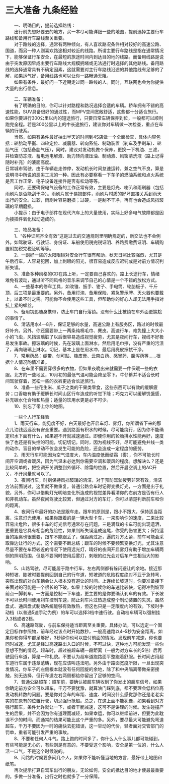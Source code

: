 # 三大准备 九条经验  

&emsp;&emsp;一、明确目的，提前选择路线：  
&emsp;&emsp;出行前先想好要去的地方，买一本尽可能详细一些的地图，提前选择主要行车路线和备用行车路线至关重要。  
&emsp;&emsp;对于路线的选择，通常有两种倾向，有人喜欢路况条件相对较好的高速公路、国道，而另一种人则喜欢路途相对较近的线路。所谓主要行车路线是指在通常情况下，能够保证行车安全，在最短的旅途时间内到达目的地的线路。而备用线路是说由于突发原因早成主要行车路线大规模拥堵或无法通行时选择的其他路线。备用路线的选择通常具有不确定因素，这就需要对主行车路线沿途的其他路线有足够的了解，如果运气好，备用线路也可以让你一路畅通无阻。  
&emsp;&emsp;如果有条件，最好问一下近期走过同一路线的人。同时，互联网也会为你提供大量的出行信息。  

&emsp;&emsp;二、车辆准备：  
&emsp;&emsp;有了明确的目的，你可以针对路程和路况选择合适的车辆。轿车拥有不错的高速性能，SUV具备很好的通过性，而MPV空间宽敞舒适，这些都十分适合旅行。如果你要进行300公里以内的短途旅行，只要日常车辆保养到位，一般都可以顺利跑完全程。若是300公里以上的中长途旅行，建议你对车辆做一次检查，重点在车辆的行驶系。  
&emsp;&emsp;当然，如果有条件最好抽出半天的时间到4S店做一个全面检查，具体内容包括：轮胎动平衡、四轮定位、减震器、转向系统、制动装置（刹车及手刹车）、轮胎气压（包括备胎气压），同时，建议对发动机做个保养，更换一下机油、三滤，并检查防冻液、蓄电池电解液、助力转向液压油、制动液、风窗清洗液（路上记得随时补充）的液面高度。  
日常城市驾驶，由于车辆走走停停，发动机长时间怠速运转，兼之空气不良，算是说明书中所说的恶劣工况的一种。因此有必要察看一下车子的燃油系统和点火系统是否工作正常、电子设备连接件是否有松动等等。  
&emsp;&emsp;同时，还要确保电气设备的工作正常有效，主要是灯光、喇叭和雨刷器（包括雨刷片是否能刮干净）。雨刷片属于易损部件，雨刷片材质的好坏直接关系到雨天出行的安全。过软，雨刷片容易磨损；过硬，一是刮不干净，再有也会造成风挡玻璃的早期磨损。  
&emsp;&emsp;小提示：由于电子部件在现代汽车上的大量使用，实际上好多电气故障都是因为接插件氧化松动造成的。  

&emsp;&emsp;三、物品准备：  
&emsp;&emsp;1、“各种证照齐全有效”这是过去的交通规则里明确规定的，新交法也不会例外。如驾驶证、行驶证、身份证、车船使用税完税证明、养路费缴费证明、车辆购置附加税完税证明等等。  
&emsp;&emsp;2、一副好一些的太阳眼镜对安全行车很有帮助，秋天日照比较强烈，尤其是午后行车，人容易犯困，加上刺眼的阳光，很容易造成反应迟钝或是对前方情况判断失误。  
&emsp;&emsp;3、准备多种风格的CD在路上听，一定要自己喜欢的。路上长途行车，情绪难免有波动，通过听不同风格的音乐来调节自己的心情是一个不错的放松方式。  
&emsp;&emsp;4、一些基本的修车工具，如改锥、扳手、钳子、手电筒、轮胎板子、千斤顶，后三项是最重要的。另外，备用灯泡、备用保险、紧急警示牌、灭火器也要戴上，以备不时之需。可能你不会使用这些工具，但帮助你的好心人却无法用手指对抗上紧的螺丝。  
&emsp;&emsp;5、备用钥匙随身携带，防止车门自行落锁。没有什么比被锁在车外面更尴尬的事情了。  
&emsp;&emsp;6、清洁用水4—8升，保证足够的水量，高速公路上有服务区，路过的时候最好补齐。另外，你还需要带上一两条纯棉毛巾、麂皮。高速行车、难免撞上大大小小的飞虫，风挡玻璃脏了以后很容易造成视觉疲劳，尤其是夜间行车，视线不好极易发生事故。擦玻璃的时候，先在玻璃上面淋水，然后用毛巾擦，没有严重的污渍了，再向玻璃上淋水。切记，基本上是在用水冲，最后用麂皮擦拭干净。  
&emsp;&emsp;7、常用药品：绷带、创可贴、橡皮膏、云南白药、感冒药、腹泻药等……根据个人情况酌情准备。  
&emsp;&emsp;8、在车里不需要穿很多的衣物，但如果夜晚出来就需要一件保暖一些的衣服。北方的一些地区，10月初的最低气温可能会降至零下。牛仔裤并不适合长时间驾驶穿着，宽松一些的衣裤更适合长途旅行。  
&emsp;&emsp;9、准备一些花生米、瓜子之类的干果类零食，这些东西可以有效的缓解疲劳；口香糖有助于缓解长时间山区行车造成的听觉下降；巧克力可以缓解饥饿感，补充碳水化合物和热量；适量的饮用水更是必不可少。  
&emsp;&emsp;10、别忘了带上你的地图。  

&emsp;&emsp;一些个人行车经验  
&emsp;&emsp;1、雨天行车，能见度不好，白天最好也开启车灯、雾灯，你所谓省下来的那点儿油钱远远没有安全重要。遇到路面有积水的时候，尽可能绕行，因为你不能确定积水下面有什么，如果避不开就减速通过。即便你用的轮胎排水性能再好，速度快了也还是有失控的可能，切记切记。同时，因为视线不好，尽可能避免并线一类的动作。盲目的举动不仅会发生可能的危险，还会造成一定程度的疲劳。  
&emsp;&emsp;2、雨天行车可能因为空气湿度大，车内温度低而结霜（雾），你不可能长时间开空调或者暖风，因为气温未必达到你需要空调和暖风的程度。想解决么？还是比较简单的，把空调开关调整到外循环、除霜的位置，然后开启空调上的AC开关，不开风量就可以了。  
&emsp;&emsp;3、夜间行车，时刻保持风挡玻璃的清洁，对于预防驾驶疲劳非常有效，清洁方法前面说过，这里就不做重复。普通公路会车时记得变换灯光，一方面是出于礼貌，另外，你可以借助灯光明暗变化所造成的视觉差异看清你的右前方是否有行人和非机动车。虽然夜间驾驶比较累，但通过对方的车灯，你可以清楚判断前车和你的距离。  
&emsp;&emsp;4、夜间行车最好的办法是跟车走。跟车的原则是，跟小不跟大，保持适当距离，注意灯光使用。如果你跟着的是一辆大型卡车，一来影响你的速度，二来比较容易出危险，很多卡车的灯光信号通常存在问题，三是满载的卡车可能出现遗洒，更重要是它具有相当的危险性，如果判断失误造成追尾，你受的伤害更大；保持适当的距离也很重要，跟车不能跟丢了，但距离过近，逼的对方太紧，前车可能会采取靠边让行的方式，这个需要不断总结；跟车的时候不要频繁变换灯光，尤其注意尽量不要在车距较近的情况下使用远光灯，晴好的夜间开启雾灯有助于增加车辆两侧的照明范围，但是不要同时使用后雾灯，刺眼的红光会对后车产生相当大的影响。  
&emsp;&emsp;5、山路驾驶，尽可能居于路中行车，左右两侧都有躲闪避让的余地。接近那种短坡、陡坡时要提前回到自己的行车道，短坡道的危险程度绝对不亚于急转弯，突然出现的对向车辆会让人根本没有避让的时间。上连续长坡道时，你要准备接下来面对的可能是一个很长的下破。如果上坡的时候你的车速比较快，记得冲到坡顶前点一脚刹车，一方面是控制一下车速，更主要的是你要确认刹车的有效。下长坡不可以长时间使用刹车控制车速，防止刹车片过热造成整个制动装置的失灵。虽然盘式、通风盘式制动系统能够有效散热，但这也只是一定限度内的有效。下坡时手动档（以普通5速手动为例）的车可以选择3档中速行驶。自动档车辆可以强制挂入3档或者2档。  
&emsp;&emsp;6、高速路驾驶，与前车保持适当距离至关重要。具体办法，可以选定一个固定目标作参照物，前车经过该点时开始数秒，一般高速路以4–5秒为安全距离，如果你和你得车都足够好，3秒钟你也可以应付前面的情况。发现前车减速，你也要同时减速，尤其是经过高速路出入口的时候，不可过快，这种地方可能发现一些你意想不到的情况。超车时，超过被超车辆一段距离（一般为对方车长的5倍）后再驶回行车道，算是一种礼貌。不要认为超车道跑路面平整跑着舒服。长时间占用超车道行车属于违章范畴，现在应该叫违法吧。另外由于路面宽度所限，一旦出现突发情况，你车子的左侧根本就没有任何回旋的余地，除了和中央隔离带做亲密接触，别无选择，但行车道左右两侧都给你留出了足够的空间。  
&emsp;&emsp;7、普通公路超车：超车前，要确认被超车辆收到了你发出的超车信号，如果你确定前方安全可以超车，千万不要犹豫，就算油门踩到底，都不要理会低档位高发动机转数的问题。要是你对会车的车距、速度、时间没什么感觉那你还是老老实实的在原有的位置行驶，切忌强行抢超。总之，在这上面不能犹豫，如果看到对方强行超车，条件允许就让一下，或者干脆减速，这可不是讲理的时候。发生碰撞产生的后果，并不会因为你有道理而减轻，如果幸运，你可以继续前进，但要为此耽误不少的时间，而通常的结果可能比这个严重的多。另外，要尽最大可能避免弯道超车，千万不要因为一时的痛快去犯错误，这一举动的代价，轻者面对交管部门的罚单，重者可能引发严重的事故。  
&emsp;&emsp;8、不要和任何人斗气。路上跑的时间多了，你什么人什么事儿都可能碰到，有些可能是无心的，有些则是有意的，不要受这个影响，安全是第一位的，什么人活一口气，不是这个时候说的。  
&emsp;&emsp;9、问路的时候要多问几个人，如果你不能听懂当地的方言，最好带上地图和纸笔。  
&emsp;&emsp;再次提示打算自驾车出行的朋友，无论如何，安全的抵达目的地才使最最重要的。多做一分准备，出行之时也就多了一分保障。  